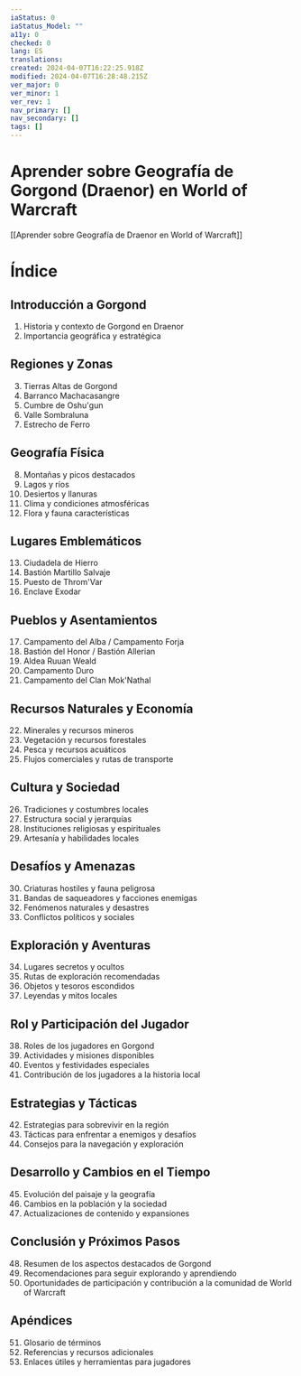 ```yaml
---
iaStatus: 0
iaStatus_Model: ""
a11y: 0
checked: 0
lang: ES
translations: 
created: 2024-04-07T16:22:25.918Z
modified: 2024-04-07T16:28:48.215Z
ver_major: 0
ver_minor: 1
ver_rev: 1
nav_primary: []
nav_secondary: []
tags: []
---
```

# Aprender sobre Geografía de Gorgond (Draenor) en World of Warcraft

[[Aprender sobre Geografía de Draenor en World of Warcraft]]

# Índice

## Introducción a Gorgond
1. Historia y contexto de Gorgond en Draenor
2. Importancia geográfica y estratégica

## Regiones y Zonas
3. Tierras Altas de Gorgond
4. Barranco Machacasangre
5. Cumbre de Oshu'gun
6. Valle Sombraluna
7. Estrecho de Ferro

## Geografía Física
8. Montañas y picos destacados
9. Lagos y ríos
10. Desiertos y llanuras
11. Clima y condiciones atmosféricas
12. Flora y fauna características

## Lugares Emblemáticos
13. Ciudadela de Hierro
14. Bastión Martillo Salvaje
15. Puesto de Throm'Var
16. Enclave Exodar

## Pueblos y Asentamientos
17. Campamento del Alba / Campamento Forja
18. Bastión del Honor / Bastión Allerian
19. Aldea Ruuan Weald
20. Campamento Duro
21. Campamento del Clan Mok'Nathal

## Recursos Naturales y Economía
22. Minerales y recursos mineros
23. Vegetación y recursos forestales
24. Pesca y recursos acuáticos
25. Flujos comerciales y rutas de transporte

## Cultura y Sociedad
26. Tradiciones y costumbres locales
27. Estructura social y jerarquías
28. Instituciones religiosas y espirituales
29. Artesanía y habilidades locales

## Desafíos y Amenazas
30. Criaturas hostiles y fauna peligrosa
31. Bandas de saqueadores y facciones enemigas
32. Fenómenos naturales y desastres
33. Conflictos políticos y sociales

## Exploración y Aventuras
34. Lugares secretos y ocultos
35. Rutas de exploración recomendadas
36. Objetos y tesoros escondidos
37. Leyendas y mitos locales

## Rol y Participación del Jugador
38. Roles de los jugadores en Gorgond
39. Actividades y misiones disponibles
40. Eventos y festividades especiales
41. Contribución de los jugadores a la historia local

## Estrategias y Tácticas
42. Estrategias para sobrevivir en la región
43. Tácticas para enfrentar a enemigos y desafíos
44. Consejos para la navegación y exploración

## Desarrollo y Cambios en el Tiempo
45. Evolución del paisaje y la geografía
46. Cambios en la población y la sociedad
47. Actualizaciones de contenido y expansiones

## Conclusión y Próximos Pasos
48. Resumen de los aspectos destacados de Gorgond
49. Recomendaciones para seguir explorando y aprendiendo
50. Oportunidades de participación y contribución a la comunidad de World of Warcraft

## Apéndices
51. Glosario de términos
52. Referencias y recursos adicionales
53. Enlaces útiles y herramientas para jugadores

